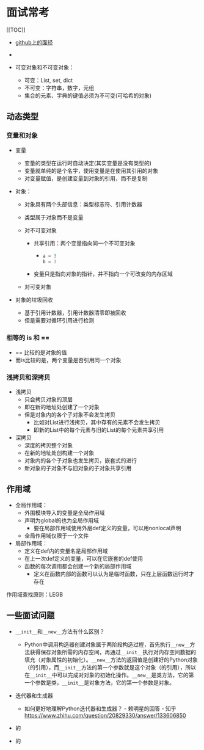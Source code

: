# 面试常考

[[TOC]]

- [github上的面经](https://github.com/jackfrued/Python-Interview-Bible/blob/master/Python%E9%9D%A2%E8%AF%95%E5%AE%9D%E5%85%B8-%E5%9F%BA%E7%A1%80%E7%AF%87-2020.md)
- 



- 可变对象和不可变对象：
  - 可变：List, set, dict
  - 不可变：字符串，数字，元组
  - 集合的元素、字典的键值必须为不可变(可哈希的对象)

## 动态类型

### 变量和对象

- 变量

  - 变量的类型在运行时自动决定(其实变量是没有类型的)
  - 变量就单纯的是个名字，使用变量是在使用其引用的对象
  - 对变量赋值，是创建变量到对象的引用，而不是复制

- 对象：

  - 对象具有两个头部信息：类型标志符、引用计数器

  - 类型属于对象而不是变量

  - 对不可变对象

    - 共享引用：两个变量指向同一个不可变对象

      - ```python
        a = 3
        b = 3
        ```
    - 变量只是指向对象的指针，并不指向一个可改变的内存区域

  - 对可变对象

- 对象的垃圾回收

  - 基于引用计数器，引用计数器清零即被回收
  - 但是需要对循环引用进行检测

### 相等的 is 和 ==

- == 比较的是对象的值
- 而is比较的是，两个变量是否引用同一个对象

### 浅拷贝和深拷贝

- 浅拷贝
  - 只会拷贝对象的顶层
  - 即在新的地址处创建了一个对象
  - 但是对象内的各个子对象不会发生拷贝
    - 比如对List进行浅拷贝，其中存有的元素不会发生拷贝
    - 即新的List中的每个元素与旧的List的每个元素共享引用
- 深拷贝
  - 深度的拷贝整个对象
  - 在新的地址处创构建一个对象
  - 对象内的各个子对象也发生拷贝，嵌套式的进行
  - 新对象的子对象不与旧对象的子对象共享引用

## 作用域

- 全局作用域：
  - 外围模块导入的变量是全局作用域
  - 声明为global的也为全局作用域
    - 要在局部作用域使用外层def定义的变量，可以用nonlocal声明
  - 全局作用域仅限于一个文件
- 局部作用域：
  - 定义在def内的变量名是局部作用域
  - 在上一次def定义的变量，可以在它嵌套的def使用
  - 函数的每次调用都会创建一个新的局部作用域
    - 定义在函数内部的函数可以认为是临时函数，只在上层函数运行时才存在

作用域查找原则：LEGB

## 一些面试问题

- `__init__`和`__new__`方法有什么区别？

  - Python中调用构造器创建对象属于两阶段构造过程，首先执行`__new__`方法获得保存对象所需的内存空间，再通过`__init__`执行对内存空间数据的填充（对象属性的初始化）。`__new__`方法的返回值是创建好的Python对象（的引用），而`__init__`方法的第一个参数就是这个对象（的引用），所以在`__init__`中可以完成对对象的初始化操作。`__new__`是类方法，它的第一个参数是类，`__init__`是对象方法，它的第一个参数是对象。

- 迭代器和生成器

  - 如何更好地理解Python迭代器和生成器？ - 赖明星的回答 - 知乎 https://www.zhihu.com/question/20829330/answer/133606850
  
- 的

- 的

  
  
  
  
  
  
  
